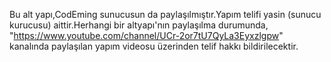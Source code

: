 Bu alt yapı,CodEming sunucusun da paylaşılmıştır.Yapım telifi yasin (sunucu kurucusu) aittir.Herhangi bir altyapı'nın paylaşılma durumunda, "https://www.youtube.com/channel/UCr-2or7tU7QyLa3Eyxzlgpw" kanalında paylaşılan yapım videosu üzerinden telif hakkı bildirilecektir.